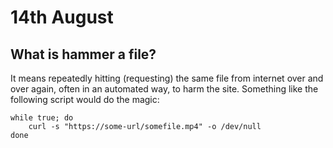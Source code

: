 # 14th August

## What is hammer a file?
It means repeatedly hitting (requesting) the same file from internet over and over again, often in an automated way, to harm the site. Something like the following script would do the magic:
```
while true; do
	curl -s "https://some-url/somefile.mp4" -o /dev/null
done
